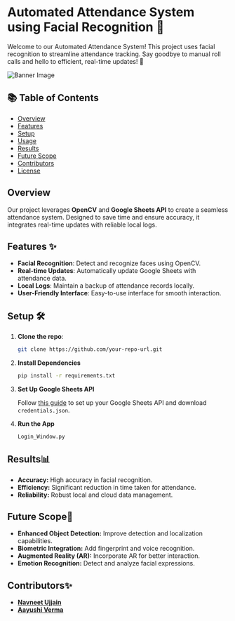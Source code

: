 # Automated Attendance System using Facial Recognition 📸

Welcome to our Automated Attendance System! This project uses facial recognition to streamline attendance tracking. Say goodbye to manual roll calls and hello to efficient, real-time updates! 🚀

![Banner Image](https://your-link-to-banner-image.com/banner.jpg)

## 📚 Table of Contents
- [Overview](#overview)
- [Features](#features)
- [Setup](#setup)
- [Usage](#usage)
- [Results](#results)
- [Future Scope](#future-scope)
- [Contributors](#contributors)
- [License](#license)

## Overview

Our project leverages **OpenCV** and **Google Sheets API** to create a seamless attendance system. Designed to save time and ensure accuracy, it integrates real-time updates with reliable local logs.

## Features ✨
- **Facial Recognition**: Detect and recognize faces using OpenCV.
- **Real-time Updates**: Automatically update Google Sheets with attendance data.
- **Local Logs**: Maintain a backup of attendance records locally.
- **User-Friendly Interface**: Easy-to-use interface for smooth interaction.

## Setup 🛠️

1. **Clone the repo**:
   ```bash
   git clone https://github.com/your-repo-url.git

2. **Install Dependencies**

   ```bash
   pip install -r requirements.txt

3. **Set Up Google Sheets API**

   Follow [this guide](https://developers.google.com/sheets/api/quickstart/python) to set up your Google Sheets API and download `credentials.json`.

4. **Run the App**

   ```bash
   Login_Window.py

## Results📊

- **Accuracy:** High accuracy in facial recognition.
- **Efficiency:** Significant reduction in time taken for attendance.
- **Reliability:** Robust local and cloud data management.

## Future Scope🚀

- **Enhanced Object Detection:** Improve detection and localization capabilities.
- **Biometric Integration:** Add fingerprint and voice recognition.
- **Augmented Reality (AR):** Incorporate AR for better interaction.
- **Emotion Recognition:** Detect and analyze facial expressions.

## Contributors✨

- **[Navneet Ujjain](https://www.linkedin.com/in/navneetujjain/)**
- **[Aayushi Verma](https://www.linkedin.com/in/aayushi-verma-151838240/)**



